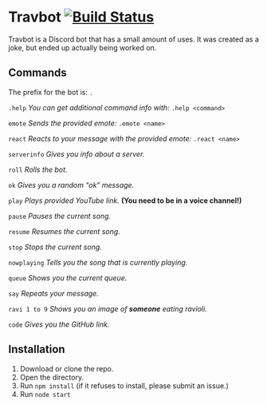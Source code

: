 # Travbot [![Build Status](https://travis-ci.org/keanuplayz/TravBot.svg?branch=master)](https://travis-ci.org/keanuplayz/TravBot)
Travbot is a Discord bot that has a small amount of uses. It was created as a joke, but ended up actually being worked on.

## Commands
The prefix for the bot is: `.`

`.help` *You can get additional command info with:* `.help <command>`

`emote` *Sends the provided emote:* `.emote <name>`

`react` *Reacts to your message with the provided emote:* `.react <name>`

`serverinfo`  *Gives you info about a server.*

`roll`  *Rolls the bot.*

`ok`  *Gives you a random "ok" message.*

`play`  *Plays provided YouTube link.* **(You need to be in a voice channel!)**

`pause`  *Pauses the current song.*

`resume`  *Resumes the current song.*

`stop`  *Stops the current song.*

`nowplaying`  *Tells you the song that is currently playing.*

`queue`  *Shows you the current queue.*

`say` *Repeats your message.* 

`ravi 1 to 9`  *Shows you an image of* ***someone*** *eating ravioli.*

`code` *Gives you the GitHub link.*
## Installation
1. Download or clone the repo.
2. Open the directory.
3. Run `npm install` (if it refuses to install, please submit an issue.)
4. Run `node start`
